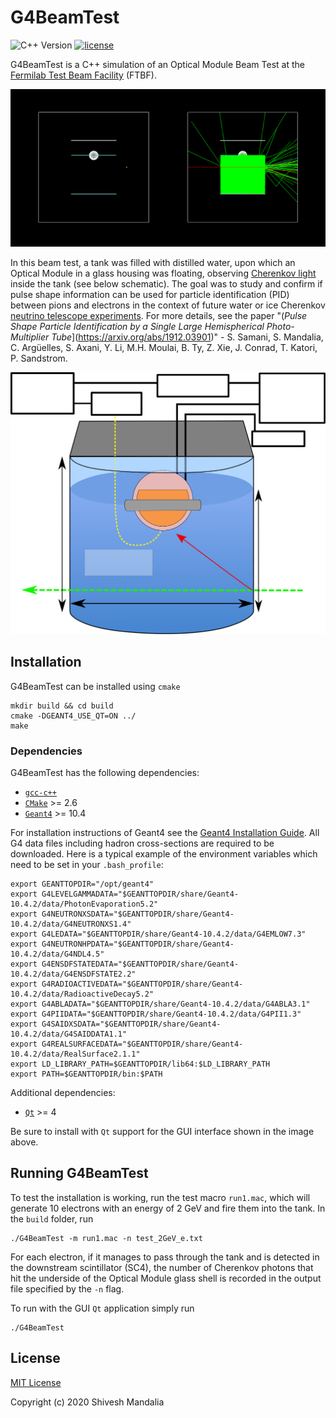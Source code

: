 # G4BeamTest

![C++ Version](https://img.shields.io/badge/c++-98+-green.svg)
[![license](https://img.shields.io/github/license/ShiveshM/G4BeamTest 'license')](https://github.com/ShiveshM/G4BeamTest/blob/master/LICENSE)

G4BeamTest is a C++ simulation of an Optical Module Beam Test at the [Fermilab
Test Beam Facility](https://ftbf.fnal.gov/) (FTBF).

![G4BeamTest Logo](logo.png)

In this beam test, a tank was filled with distilled water, upon which an Optical Module in a glass housing was floating, observing [Cherenkov light](https://icecube.wisc.edu/science/icecube/detector) inside the tank (see below schematic). The goal was to study and confirm if pulse shape information can be used for particle identification (PID) between pions and electrons in the context of future water or ice Cherenkov [neutrino telescope experiments](https://icecube.wisc.edu/). For more details, see the paper "(*Pulse Shape Particle Identification by a Single Large Hemispherical Photo-Multiplier Tube*](https://arxiv.org/abs/1912.03901)" - S. Samani, S. Mandalia, C. Argüelles, S. Axani, Y. Li, M.H. Moulai, B. Ty, Z. Xie, J. Conrad, T. Katori, P. Sandstrom.

![Beam Test Schematic](beamtest.svg)

## Installation
G4BeamTest can be installed using `cmake`
```
mkdir build && cd build
cmake -DGEANT4_USE_QT=ON ../
make
```

### Dependencies

G4BeamTest has the following dependencies:
* [`gcc-c++`](https://gcc.gnu.org/)
* [`CMake`](https://cmake.org/) >= 2.6
* [`Geant4`](https://geant4.web.cern.ch/) >= 10.4

For installation instructions of Geant4 see the [Geant4
Installation
Guide](https://geant4-userdoc.web.cern.ch/geant4-userdoc/UsersGuides/InstallationGuide/html/).
All G4 data files including hadron cross-sections are required to be
downloaded. Here is a typical example of the environment variables which need
to be set in your `.bash_profile`:
```
export GEANTTOPDIR="/opt/geant4"
export G4LEVELGAMMADATA="$GEANTTOPDIR/share/Geant4-10.4.2/data/PhotonEvaporation5.2"
export G4NEUTRONXSDATA="$GEANTTOPDIR/share/Geant4-10.4.2/data/G4NEUTRONXS1.4"
export G4LEDATA="$GEANTTOPDIR/share/Geant4-10.4.2/data/G4EMLOW7.3"
export G4NEUTRONHPDATA="$GEANTTOPDIR/share/Geant4-10.4.2/data/G4NDL4.5"
export G4ENSDFSTATEDATA="$GEANTTOPDIR/share/Geant4-10.4.2/data/G4ENSDFSTATE2.2"
export G4RADIOACTIVEDATA="$GEANTTOPDIR/share/Geant4-10.4.2/data/RadioactiveDecay5.2"
export G4ABLADATA="$GEANTTOPDIR/share/Geant4-10.4.2/data/G4ABLA3.1"
export G4PIIDATA="$GEANTTOPDIR/share/Geant4-10.4.2/data/G4PII1.3"
export G4SAIDXSDATA="$GEANTTOPDIR/share/Geant4-10.4.2/data/G4SAIDDATA1.1"
export G4REALSURFACEDATA="$GEANTTOPDIR/share/Geant4-10.4.2/data/RealSurface2.1.1"
export LD_LIBRARY_PATH=$GEANTTOPDIR/lib64:$LD_LIBRARY_PATH
export PATH=$GEANTTOPDIR/bin:$PATH
```

Additional dependencies:
* [`Qt`](https://www.qt.io/) >= 4

Be sure to install with `Qt` support for the GUI interface shown in the
image above.

## Running G4BeamTest

To test the installation is working, run the test macro `run1.mac`, which will
generate 10 electrons with an energy of 2 GeV and fire them into the tank. In
the `build` folder, run
```
./G4BeamTest -m run1.mac -n test_2GeV_e.txt
```
For each electron, if it manages to pass through the tank and is detected in
the downstream scintillator (SC4), the number of Cherenkov photons that hit the
underside of the Optical Module glass shell is recorded in the output file
specified by the `-n` flag.

To run with the GUI `Qt` application simply run
```
./G4BeamTest
```

## License

[MIT License](LICENSE)

Copyright (c) 2020 Shivesh Mandalia
